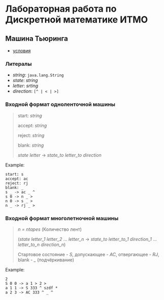 # Лабораторная работа по Дискретной математике ИТМО
## Машина Тьюринга
- [условия](problems.pdf)

### Литералы
- *string*: `java.lang.String`
- *state*: *string*
- *letter*: *srting*
- *direction*: `[^ | < | >]`

### Входной формат одноленточной машины
> start: *string*
> 
> accept: *string*
> 
> reject: *string*
> 
> blank: *string*
> 
> *state* *letter* -> *state_to* *letter_to* *direction*

Example:
```
start: s
accept: ac
reject: rj
blank: _
s _ -> ac _ ^
s 0 -> n _ >
n 0 -> s _ >
n _ -> rj _ >
```

	
### Входной формат многолетночной машины

> *n = ntapes* (Количество лент)
> 
> (*state* *letter_1* *letter_2* ... *letter_n* -> *state_to* *letter_to_1* *direction_1* ... *letter_to_n* *direction_n*)
> 
> Стартовое состояние - *S*, допускающее - *AC*, отвергающее - *RJ*, blank - *_* (подчёркивание)

Example:
```
2
S 0 0 -> a 1 > 2 >
a 1 1 -> S 333 ^ szdf *
a 2 3 -> AC 333 ^ _ ^
```
